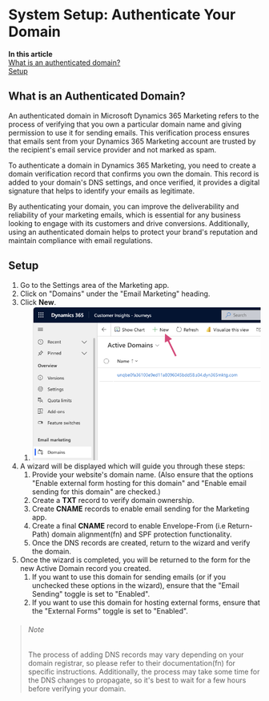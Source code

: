 # System Setup: Authenticate Your Domain

[comment]: <> (Export To: `../Web/01_01_AuthenticatedDomains.html`)

**In this article**
<br>[What is an authenticated domain?](#what-is-an-authenticated-domain)
<br>[Setup](#setup)

## What is an Authenticated Domain?
An authenticated domain in Microsoft Dynamics 365 Marketing refers to the process of verifying that you own a particular domain name and giving permission to use it for sending emails. This verification process ensures that emails sent from your Dynamics 365 Marketing account are trusted by the recipient's email service provider and not marked as spam.

To authenticate a domain in Dynamics 365 Marketing, you need to create a domain verification record that confirms you own the domain. This record is added to your domain's DNS settings, and once verified, it provides a digital signature that helps to identify your emails as legitimate.

By authenticating your domain, you can improve the deliverability and reliability of your marketing emails, which is essential for any business looking to engage with its customers and drive conversions. Additionally, using an authenticated domain helps to protect your brand's reputation and maintain compliance with email regulations.

## Setup
1. Go to the Settings area of the Marketing app.
2. Click on "Domains" under the "Email Marketing" heading.
3. Click **New**.
    1. ![](../../Images/01_01_01_Domains.png)
4. A wizard will be displayed which will guide you through these steps:
    1. Provide your website's domain name.  (Also ensure that the options "Enable external form hosting for this domain" and "Enable email sending for this domain" are checked.)
	2. Create a **TXT** record to verify domain ownership.
	3. Create **CNAME** records to enable email sending for the Marketing app.
	4. Create a final **CNAME** record to enable Envelope-From (i.e Return-Path) domain alignment(fn) and SPF protection functionality.
    5. Once the DNS records are created, return to the wizard and verify the domain.
5. Once the wizard is completed, you will be returned to the form for the new Active Domain record you created.
    1. If you want to use this domain for sending emails (or if you unchecked these options in the wizard), ensure that the "Email Sending" toggle is set to "Enabled".
    2. If you want to use this domain for hosting external forms, ensure that the "External Forms" toggle is set to "Enabled".

>###### Note
> The process of adding DNS records may vary depending on your domain registrar,  so please refer to their documentation(fn) for specific instructions. Additionally, the process may take some time for the DNS changes to propagate, so it's best to wait for a few hours before verifying your domain.